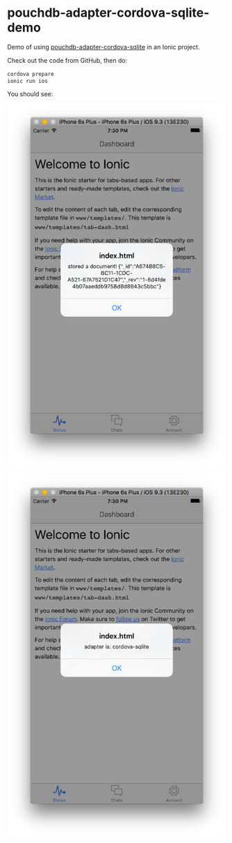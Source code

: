 pouchdb-adapter-cordova-sqlite-demo
=====

Demo of using [pouchdb-adapter-cordova-sqlite](http://github.com/nolanlawson/pouchdb-adapter-cordova-sqlite) in an Ionic project.

Check out the code from GitHub, then do:

    cordova prepare
    ionic run ios

You should see:

<img src="screenshot1.png"></img>

<img src="screenshot2.png"></img>
